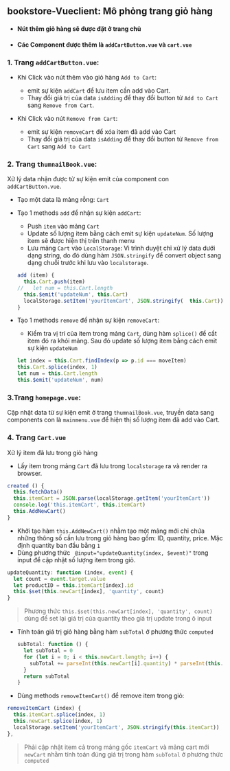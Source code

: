 ## bookstore-Vueclient: Mô phỏng trang giỏ hàng

- #### Nút thêm giỏ hàng sẽ được đặt ở trang chủ
- #### Các Component được thêm là `addCartButton.vue` và `cart.vue`

### 1. Trang `addCartButton.vue`:
- Khi Click vào nút thêm vào giỏ hàng `Add to Cart`:
  - emit sự kiện `addCart` để lưu item cần add vào Cart.
  - Thay đổi giá trị của data `isAdding` để thay đổi button từ `Add to Cart` sang `Remove from Cart`.

- Khi Click vào nút `Remove from Cart`:
  - emit sự kiện `removeCart` để xóa item đã add vào Cart
  - Thay đổi giá trị của data `isAdding` để thay đổi button từ `Remove from Cart` sang `Add to Cart`
### 2. Trang `thumnailBook.vue`:
Xử lý data nhận được từ sự kiện emit của component con `addCartButton.vue`.
- Tạo một data là mảng rỗng: `Cart`
- Tạo 1 methods `add` để nhận sự kiện `addCart`:
  - Push `item` vào mảng `Cart`
  - Update số lượng item bằng cách emit sự kiện `updateNum`. Số lượng item sẽ được hiện thị trên thanh menu
  - Lưu mảng `Cart` vào `LocalStorage`: Vì trình duyệt chỉ xử lý data dưới dạng string, do đó dùng hàm `JSON.stringify` để convert object sang dạng chuỗi trước khi lưu vào `localstorage`.
  ```js
  add (item) {
    this.Cart.push(item)
  //   let num = this.Cart.length
    this.$emit('updateNum', this.Cart)
    localStorage.setItem('yourItemCart', JSON.stringify(  this.Cart))
  }
  ```

- Tạo 1 methods `remove` để nhận sự kiện `removeCart`:
  - Kiểm tra vị trí của item trong mảng `Cart`, dùng hàm `splice()` để cắt item đó ra khỏi mảng. Sau đó update số lượng item bằng cách emit sự kiện `updateNum`
  ```js
  let index = this.Cart.findIndex(p => p.id === moveItem)
  this.Cart.splice(index, 1)
  let num = this.Cart.length
  this.$emit('updateNum', num)
  ```

### 3.Trang `homepage.vue`:
 Cập nhật data từ sự kiện emit ở trang `thumnailBook.vue`, truyền data sang components con là `mainmenu.vue` để hiện thị số lượng item đã add vào Cart.

### 4. Trang `Cart.vue`
Xử lý item đã lưu trong giỏ hàng
- Lấy item trong mảng `Cart` đã lưu trong `localstorage` ra và render ra browser.
```js
created () {
  this.fetchData()
  this.itemCart = JSON.parse(localStorage.getItem('yourItemCart'))
  console.log('this.itemCart', this.itemCart)
  this.AddNewCart()
}
```
- Khởi tạo hàm `this.AddNewCart()` nhằm tạo một mảng mới chỉ chứa những thông số cần lưu trong giỏ hàng bao gồm: ID, quantity, price. Mặc định quantity ban đầu bằng `1`
- Dùng phương thức ` @input="updateQuantity(index, $event)"` trong input để cập nhật số lượng item trong giỏ.
```js
updateQuantity: function (index, event) {
  let count = event.target.value
  let productID = this.itemCart[index].id
  this.$set(this.newCart[index], 'quantity', count)
}
```
>Phương thức `this.$set(this.newCart[index], 'quantity', count)` dùng để set lại giá trị của quantity theo giá trị update trong ô input

- Tính toán giá trị giỏ hàng bằng hàm `subTotal` ở phương thức `computed`
  ```js
  subTotal: function () {
    let subTotal = 0
    for (let i = 0; i < this.newCart.length; i++) {
      subTotal += parseInt(this.newCart[i].quantity) * parseInt(this.newCart[i].price)
    }
    return subTotal
  }
  ```
- Dùng methods `removeItemCart()` để remove item trong giỏ:
```js
removeItemCart (index) {
  this.itemCart.splice(index, 1)
  this.newCart.splice(index, 1)
  localStorage.setItem('yourItemCart', JSON.stringify(this.itemCart))
},
```
> Phải cập nhật item cả trong mảng gốc `itemCart` và mảng cart mới `newCart` nhằm tính toán đúng giá trị trong hàm `subTotal` ở phương thức `computed`
